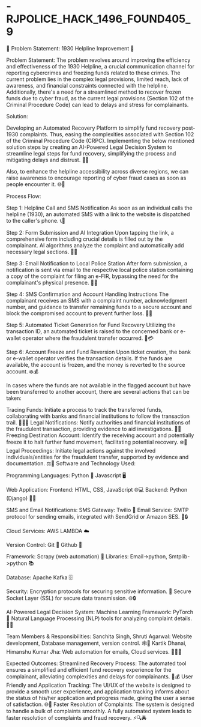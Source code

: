 # -RJPOLICE_HACK_1496_FOUND405_9

🚨 Problem Statement: 1930 Helpline Improvement 🚨

Problem Statement: The problem revolves around improving the efficiency and effectiveness of the 1930 Helpline, a crucial communication channel for reporting cybercrimes and freezing funds related to these crimes. The current problem lies in the complex legal provisions, limited reach, lack of awareness, and financial constraints connected with the helpline. Additionally, there's a need for a streamlined method to recover frozen funds due to cyber fraud, as the current legal provisions (Section 102 of the Criminal Procedure Code) can lead to delays and stress for complainants.

Solution:

Developing an Automated Recovery Platform to simplify fund recovery post-1930 complaints. Thus, easing the complexities associated with Section 102 of the Criminal Procedure Code (CRPC). Implementing the below mentioned solution steps by creating an AI-Powered Legal Decision System to streamline legal steps for fund recovery, simplifying the process and mitigating delays and distrust. 🤖💼

Also, to enhance the helpline accessibility across diverse regions, we can raise awareness to encourage reporting of cyber fraud cases as soon as people encounter it. 🌐📢

Process Flow:

Step 1: Helpline Call and SMS Notification
As soon as an individual calls the helpline (1930), an automated SMS with a link to the website is dispatched to the caller's phone. 📞📲

Step 2: Form Submission and AI Integration
Upon tapping the link, a comprehensive form including crucial details is filled out by the complainant. AI algorithms analyze the complaint and automatically add necessary legal sections. 📝🤖

Step 3: Email Notification to Local Police Station
After form submission, a notification is sent via email to the respective local police station containing a copy of the complaint for filing an e-FIR, bypassing the need for the complainant's physical presence. 📧👮

Step 4: SMS Confirmation and Account Handling Instructions
The complainant receives an SMS with a complaint number, acknowledgment number, and guidance to transfer remaining funds to a secure account and block the compromised account to prevent further loss. 📲💸

Step 5: Automated Ticket Generation for Fund Recovery
Utilizing the transaction ID, an automated ticket is raised to the concerned bank or e-wallet operator where the fraudulent transfer occurred. 🎫💳

Step 6: Account Freeze and Fund Reversion
Upon ticket creation, the bank or e-wallet operator verifies the transaction details. If the funds are available, the account is frozen, and the money is reverted to the source account. ❄️💰

In cases where the funds are not available in the flagged account but have been transferred to another account, there are several actions that can be taken:

Tracing Funds: Initiate a process to track the transferred funds, collaborating with banks and financial institutions to follow the transaction trail. 🕵️‍♂️💼
Legal Notifications: Notify authorities and financial institutions of the fraudulent transaction, providing evidence to aid investigations. 🚨📑
Freezing Destination Account: Identify the receiving account and potentially freeze it to halt further fund movement, facilitating potential recovery. ❄️🛑
Legal Proceedings: Initiate legal actions against the involved individuals/entities for the fraudulent transfer, supported by evidence and documentation. ⚖️📂
Software and Technology Used:

Programming Languages:
Python 🐍
Javascript 🖥️

Web Application:
Frontend: HTML, CSS, JavaScript 🌐💻
Backend: Python (Django) 🐍🔄

SMS and Email Notifications:
SMS Gateway: Twilio 📲
Email Service: SMTP protocol for sending emails, integrated with SendGrid or Amazon SES. 📧🔒

Cloud Services:
AWS LAMBDA ☁️

Version Control:
Git 🔄
Github 🐙

Framework:
Scrapy (web automation) 🤖
Libraries: Email->python, Smtplib->python 📚

Database:
Apache Kafka 🗄️

Security:
Encryption protocols for securing sensitive information. 🔐
Secure Socket Layer (SSL) for secure data transmission. 🌐🔒

AI-Powered Legal Decision System:
Machine Learning Framework: PyTorch 🤖
Natural Language Processing (NLP) tools for analyzing complaint details. 📑🤖

Team Members & Responsibilities:
Sanchita Singh, Shruti Agarwal: Website development, Database management, version control. 🕸️💾
Kartik Dhanai, Himanshu Kumar Jha: Web automation for emails, Cloud services. 🤖📧💼

Expected Outcomes:
Streamlined Recovery Process: The automated tool ensures a simplified and efficient fund recovery experience for the complainant, alleviating complexities and delays for complainants. 🔄💰
User Friendly and Application Tracking: The UI/UX of the website is designed to provide a smooth user experience, and application tracking informs about the status of his/her application and progress made, giving the user a sense of satisfaction. 🌐👀
Faster Resolution of Complaints: The system is designed to handle a bulk of complaints smoothly. A fully automated system leads to faster resolution of complaints and fraud recovery. ⚡🔍🚔
